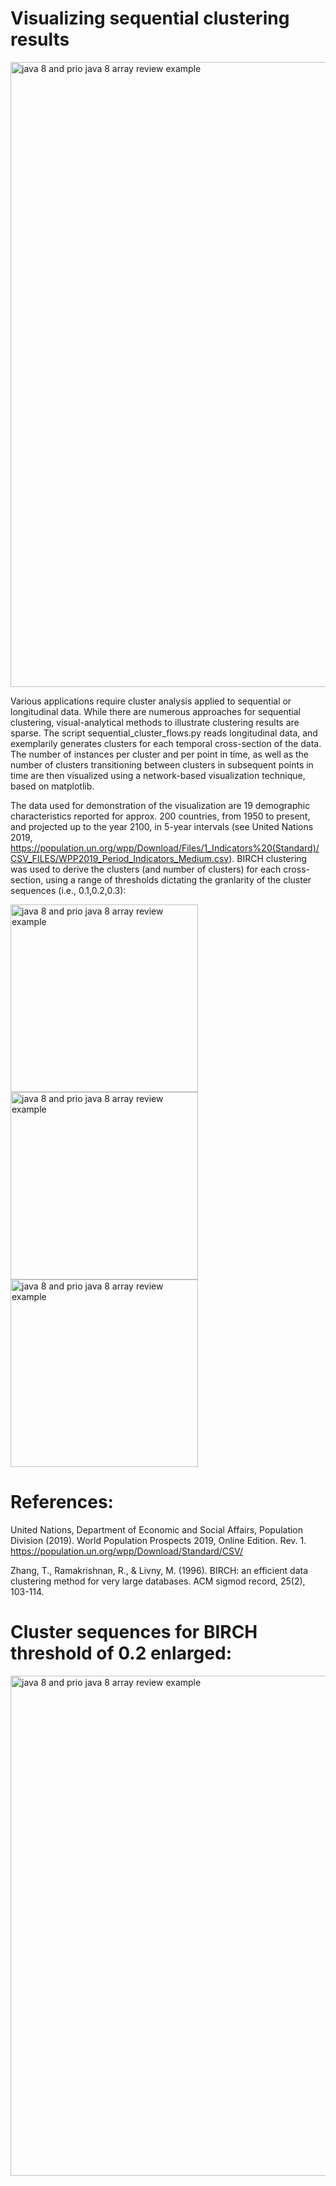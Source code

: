 # Visualizing sequential clustering results

<img width="1000" alt="java 8 and prio java 8  array review example" src="https://github.com/johannesuhl/sequential_clustering_viz/blob/main/img7.jpg">

Various applications require cluster analysis applied to sequential or longitudinal data. While there are numerous approaches for sequential clustering, visual-analytical methods to illustrate clustering results are sparse.
The script sequential_cluster_flows.py reads longitudinal data, and exemplarily generates clusters for each temporal cross-section of the data.
The number of instances per cluster and per point in time, as well as the number of clusters transitioning between clusters in subsequent points in time are then visualized using a network-based visualization technique, based on matplotlib.

The data used for demonstration of the visualization are 19 demographic characteristics reported for approx. 200 countries, from 1950 to present, and projected up to the year 2100, in 5-year intervals (see United Nations 2019, https://population.un.org/wpp/Download/Files/1_Indicators%20(Standard)/CSV_FILES/WPP2019_Period_Indicators_Medium.csv).
BIRCH clustering was used to derive the clusters (and number of clusters) for each cross-section, using a range of thresholds dictating the granlarity of the cluster sequences (i.e., 0.1,0.2,0.3):

<img width="300" alt="java 8 and prio java 8  array review example" src="https://github.com/johannesuhl/sequential_clustering_viz/blob/main/cluster_sequence_map_birch_threshold_0.1.jpg"><img width="300" alt="java 8 and prio java 8  array review example" src="https://github.com/johannesuhl/sequential_clustering_viz/blob/main/cluster_sequence_map_birch_threshold_0.2.jpg"><img width="300" alt="java 8 and prio java 8  array review example" src="https://github.com/johannesuhl/sequential_clustering_viz/blob/main/cluster_sequence_map_birch_threshold_0.3.jpg">

# References:

United Nations, Department of Economic and Social Affairs, Population Division (2019). World Population Prospects 2019, Online Edition. Rev. 1. https://population.un.org/wpp/Download/Standard/CSV/

Zhang, T., Ramakrishnan, R., & Livny, M. (1996). BIRCH: an efficient data clustering method for very large databases. ACM sigmod record, 25(2), 103-114.

# Cluster sequences for BIRCH threshold of 0.2 enlarged:

<img width="800" alt="java 8 and prio java 8  array review example" src="https://github.com/johannesuhl/sequential_clustering_viz/blob/main/cluster_sequence_map_birch_threshold_0.2.jpg">
